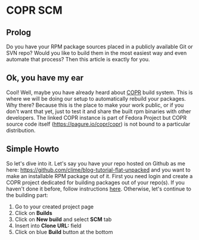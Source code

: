 COPR SCM
========

Prolog
------

Do you have your RPM package sources placed in a publicly available Git or SVN repo? Would you like to build them in the most easiest way 
and even automate that process? Then this article is exactly for you.

Ok, you have my ear
-------------------

Cool! Well, maybe you have already heard about [COPR](https://copr.fedorainfracloud.org) build system. This is where we will be doing our
setup to automatically rebuild your packages. Why there? Because this is the place to make your work public, or if you don't want that yet,
just to test it and share the built rpm binaries with other developers. The linked COPR instance is part of Fedora Project but COPR source
code itself (https://pagure.io/copr/copr) is not bound to a particular distribution.

Simple Howto
------------

So let's dive into it. Let's say you have your repo hosted on Github as me here: https://github.com/clime/blog-tutorial-flat-unpacked and
you want to make an installable RPM package out of it. First you need login and create a COPR project dedicated for building packages
out of your repo(s). If you haven't done it before, follow instructions [here](https://docs.pagure.org/copr.copr/). Otherwise, let's 
continue to the building part:

1) Go to your created project page
2) Click on **Builds**
3) Click on **New build** and select **SCM** tab
4) Insert <your project url> into **Clone URL:** field
5) Click on blue **Build** button at the bottom


